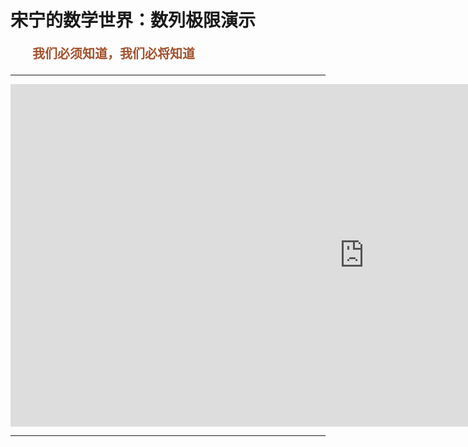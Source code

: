 # 宋宁的数学世界：数列极限演示

<p style="color:sienna;font-family:KaiTi;margin-left:35px;font-weight:bold;font-size:20px";>
    我们必须知道，我们必将知道
</p>

---
<center>
<iframe scrolling="no" title="数列极限演示" src="https://www.geogebra.org/material/iframe/id/jwb4k7e6/width/1132/height/548/border/888888/sfsb/true/smb/false/stb/false/stbh/false/ai/false/asb/false/sri/true/rc/false/ld/false/sdz/true/ctl/false" width="1132px" height="548px" style="border:0px;"> </iframe>
</center>

---